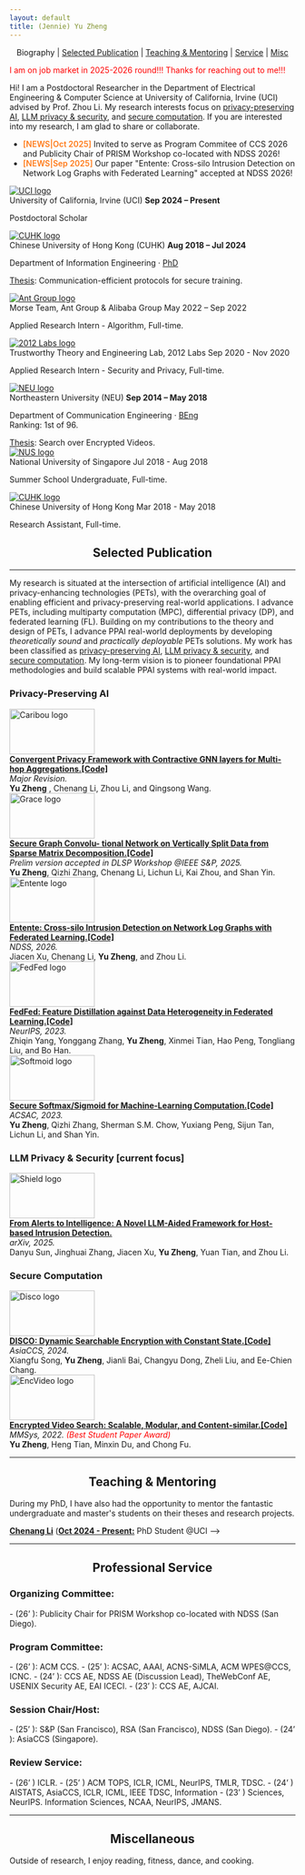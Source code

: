 ```yaml
---
layout: default
title: (Jennie) Yu Zheng
---
```


<p align="center">
<span class="nav-current">Biography</span> | <a href="#papers">Selected Publication</a> | <a href="#mentoring">Teaching & Mentoring</a> | <a href="#projects">Service</a> | <a href="#misc">Misc</a>
</p>

<span style="color:#ff0000">I am on job market in 2025-2026 round!!! Thanks for reaching out to me!!!</span>

Hi! I am a Postdoctoral Researcher in the Department of Electrical Engineering & Computer Science at University of California, Irvine (UCI) advised by Prof. Zhou Li. My research interests focus on <a href="#ppai">privacy-preserving AI</a>, <a href="#llm_sp">LLM privacy & security</a>, and <a href="#sec_com">secure computation</a>. If you are interested into my research, I am glad to share or collaborate.
 

- <span style="color:#ff7a18;font-weight:600">[NEWS|Oct 2025]</span> Invited to serve as Program Commitee of CCS 2026 and Publicity Chair of PRISM Workshop co-located with NDSS 2026!
- <span style="color:#ff7a18;font-weight:600">[NEWS|Sep 2025]</span> Our paper "Entente: Cross-silo Intrusion Detection on Network Log Graphs with Federated Learning" accepted at NDSS 2026!

<div class="timeline-section">
<div class="timeline">
<div class="timeline-item">
  <div class="timeline-logo">
    <a href="https://uci.edu/" target="_blank" rel="noopener">
      <img src="{{ '/static/images/timeline/uci.png' | relative_url }}" alt="UCI logo" loading="lazy">
    </a>
  </div>
<div class="timeline-content">
<div class="timeline-heading">
<span class="timeline-organization">University of California, Irvine (UCI) </span>
<span class="timeline-duration"><strong>Sep 2024 – Present</strong></span>
</div>
<p class="timeline-role">Postdoctoral Scholar</p>
</div>
</div>
<div class="timeline-item">
  <div class="timeline-logo">
    <a href="https://www.cuhk.edu.hk/english/index.html" target="_blank" rel="noopener">
      <img src="{{ '/static/images/timeline/cuhk.png' | relative_url }}" alt="CUHK logo" loading="lazy">
    </a>
  </div>
<div class="timeline-content">
<div class="timeline-heading">
<span class="timeline-organization">Chinese University of Hong Kong (CUHK) </span>
<span class="timeline-duration"><strong>Aug 2018 – Jul 2024</strong></span>
</div>
<p class="timeline-role">Department of Information Engineering · <a class="timeline-mentor" href="https://" rel="noopener" target="_blank">PhD</a></p>
<p class="timeline-description">
        <a href="https://repository.lib.cuhk.edu.hk/en/item/cuhk-3550380?solr_nav%5Bid%5D=5221cdb84a4e7fc1565d&solr_nav%5Bpage%5D=0&solr_nav%5Boffset%5D=0" target="_blank" rel="noopener">Thesis</a>: Communication-efficient protocols for secure training. 
</p>
<div class="timeline-subitems">
<div class="timeline-subitem">
  <div class="timeline-subitem-logo">
    <a href="https://www.antgroup.com/en" target="_blank" rel="noopener">
      <img src="{{ '/static/images/timeline/antgroup.png' | relative_url }}" alt="Ant Group logo" loading="lazy">
    </a>
  </div>
<div class="timeline-subitem-content">
<div class="timeline-subitem-heading">
<span class="timeline-subitem-organization">Morse Team, Ant Group & Alibaba Group </span>
<span class="timeline-subitem-duration">May 2022  – Sep 2022</span>
</div>
<p class="timeline-subitem-role">Applied Research Intern - Algorithm, Full-time. </p>
</div>
</div>
<div class="timeline-subitem">
  <div class="timeline-subitem-logo">
    <a href="https:" target="_blank" rel="noopener">
      <img src="{{ '/static/images/timeline/lab.png' | relative_url }}" alt="2012 Labs logo" loading="lazy">
    </a>
  </div>
<div class="timeline-subitem-content">
<div class="timeline-subitem-heading">
<span class="timeline-subitem-organization">Trustworthy Theory and Engineering Lab, 2012 Labs</span>
<span class="timeline-subitem-duration">Sep 2020 - Nov 2020</span>
</div>
<p class="timeline-subitem-role">Applied Research Intern - Security and Privacy, Full-time.  </p>
<!-- <p class="timeline-subitem-note">
              </p> -->
</div>
</div>
</div>
</div>
<!-- </div>
<div class="timeline-item">
  <div class="timeline-logo">
    <a href="https://www.meta.com/" target="_blank" rel="noopener">
      <img src="{{ '/static/images/timeline/meta.png' | relative_url }}" alt="Meta logo" loading="lazy">
    </a>
  </div>
<div class="timeline-content">
<div class="timeline-heading">
<span class="timeline-organization">Northeastern University (NEU) </span>
<span class="timeline-duration"><strong>Jul 2018 – Sep 2021</strong></span>
</div>
<p class="timeline-role">Senior Software Engineer (IC5) · <a class="timeline-mentor" href="https://scholar.google.com/citations?user=hGJS1NkAAAAJ&amp;hl=en" rel="noopener" target="_blank">Albert Parra Pozo</a></p>
<p class="timeline-description">
          At Facebook, I worked on a number of projects, generally in 3D rendering and reconstruction. Some highlights:
          <ul class="timeline-description-list">
<li> </li>
<li> </li>
<li> </li>
<li><a href="https://bkcabralwebsite.appspot.com/An-Integrated-6DoF-Video-Camera-and-System-Design.pdf">Manifold</a> camera (<a href="https://github.com/facebook/facebook360_dep/tree/main" rel="noopener" target="_blank">code</a>). Reduced depth estimation time by 30%.</li>
</ul>
</p>
</div>-->
</div>
<div class="timeline-item">
  <div class="timeline-logo">
    <a href="https://en.wikipedia.org/wiki/Northeastern_University_(China)" target="_blank" rel="noopener">
      <img src="{{ '/static/images/timeline/neu.png' | relative_url }}" alt="NEU logo" loading="lazy">
    </a>
  </div>
<div class="timeline-content">
<div class="timeline-heading">
<span class="timeline-organization">Northeastern University (NEU)</span>
<span class="timeline-duration"><strong>Sep 2014 – May 2018</strong></span>
</div>
<p class="timeline-role">Department of Communication Engineering · <a class="timeline-mentor" href="https://" rel="noopener" target="_blank">BEng</a><br/>
        Ranking: 1st of 96.</p>
<a href="https://dl.acm.org/doi/pdf/10.1145/3524273.3528190" target="_blank" rel="noopener">Thesis</a>: Search over Encrypted Videos.
<div class="timeline-subitems">
<div class="timeline-subitem">
  <div class="timeline-subitem-logo">
    <a href="https://www.nus.edu.sg/" target="_blank" rel="noopener">
      <img src="{{ '/static/images/timeline/nus.png' | relative_url }}" alt="NUS logo" loading="lazy">
    </a>
  </div>
<div class="timeline-subitem-content">
<div class="timeline-subitem-heading">
<span class="timeline-subitem-organization">National University of Singapore </span>
<span class="timeline-subitem-duration">Jul 2018 - Aug 2018</span>
</div>
<p class="timeline-subitem-role">Summer School Undergraduate, Full-time. </p>
</div>
</div>
<div class="timeline-subitem">
  <div class="timeline-subitem-logo">
    <a href="https://www.cuhk.edu.hk/english/index.html" target="_blank" rel="noopener">
      <img src="{{ '/static/images/timeline/cuhk.png' | relative_url }}" alt="CUHK logo" loading="lazy">
    </a>
  </div>
<div class="timeline-subitem-content">
<div class="timeline-subitem-heading">
<span class="timeline-subitem-organization">Chinese University of Hong Kong </span>
<span class="timeline-subitem-duration">Mar 2018 - May 2018</span>
</div>
<p class="timeline-subitem-role">Research Assistant, Full-time.</p>
</div>
</div>
</div>
</div>
</div>
</div>
</div>
<h2 align="center" id="papers">
  Selected Publication
</h2>

* * *
My research  is situated at the intersection of artificial intelligence (AI) and privacy-enhancing technologies (PETs), with the overarching goal of enabling efficient and privacy-preserving real-world applications. I advance PETs, including multiparty computation (MPC), differential privacy (DP), and federated learning (FL). Building on my contributions to the theory and design of PETs, I advance PPAI real-world deployments by developing *theoretically sound* and *practically deployable* PETs solutions. My work has been classified as <a href="#ppai">privacy-preserving AI</a>, <a href="#llm_sp">LLM privacy & security</a>, and <a href="#sec_com">secure computation</a>. My long-term vision is to pioneer foundational PPAI methodologies and build scalable PPAI systems with real-world impact.

<h3 align="left" id="ppai">
  Privacy-Preserving AI
</h3>

<div class="paper-entry">
  <div class="paper-logo">
    <img src="{{ '/static/images/logos/26_caribou.png' | relative_url }}" alt="Caribou logo" style="width: 150px; height: 80px; object-fit: contain;">
  </div>
  <div class="paper-body">
    <b><a href="https://arxiv.org/pdf/2506.22727" target="_blank" rel="noopener">Convergent Privacy Framework with Contractive GNN layers for Multi-hop Aggregations.</a><a class="paper-code-link" href="https://github.com/" target="_blank" rel="noopener">[Code]</a></b><br/>
    <i>Major Revision.</i><br/>
    <b>Yu Zheng</b> , Chenang Li, Zhou Li, and Qingsong Wang.<br/>
  </div>
</div>

<div class="paper-entry">
  <div class="paper-logo">
    <img src="{{ '/static/images/logos/25_grace.png' | relative_url }}" alt="Grace logo" style="width: 150px; height: 80px; object-fit: contain;">
  </div>
  <div class="paper-body">
    <b><a href="https://arxiv.org/pdf/2502.09808" target="_blank" rel="noopener">Secure Graph Convolu-
tional Network on Vertically Split Data from Sparse Matrix Decomposition.</a><a class="paper-code-link" href="https://github." target="_blank" rel="noopener">[Code]</a></b><br/>
    <i>Prelim version accepted
in DLSP Workshop @IEEE S&P, 2025.</i><br/>
    <b>Yu Zheng</b>, Qizhi Zhang, Chenang Li, Lichun Li, Kai Zhou, and Shan Yin.<br/>
  </div>
</div>

<div class="paper-entry">
  <div class="paper-logo">
    <img src="{{ '/static/images/logos/entente.png' | relative_url }}" alt="Entente logo" style="width: 150px; height: 80px; object-fit: contain;">
  </div>
  <div class="paper-body">
    <b><a href="https://arxiv.org/pdf/2503.14284" target="_blank" rel="noopener">Entente: Cross-silo Intrusion Detection on Network Log Graphs with Federated Learning.</a><a class="paper-code-link" href="https://github.com/uci-dsp-lab/ENTENTE" target="_blank" rel="noopener">[Code]</a></b><br/>
    <i>NDSS, 2026. </i><br/>
   Jiacen Xu, Chenang Li,  <b>Yu Zheng</b>, and Zhou Li.<br/>
  </div>
</div>

<div class="paper-entry">
  <div class="paper-logo">
    <img src="{{ '/static/images/logos/fedfed.png' | relative_url }}" alt="FedFed logo" style="width: 150px; height: 80px; object-fit: contain;">
  </div>
  <div class="paper-body">
    <b><a href="https://arxiv.org/pdf/2310.05077" target="_blank" rel="noopener">FedFed: Feature Distillation against Data Heterogeneity in Federated Learning.</a><a class="paper-code-link" href="https://github.com/visitworld123/FedFed" target="_blank" rel="noopener">[Code]</a></b><br/>
    <i>NeurIPS, 2023.</i><br/>
    Zhiqin Yang, Yonggang Zhang, <b>Yu Zheng</b>, Xinmei Tian, Hao Peng, Tongliang Liu, and Bo Han.<br/>
  </div>
</div>

<div class="paper-entry">
  <div class="paper-logo">
    <img src="{{ '/static/images/logos/softmoid.png' | relative_url }}" alt="Softmoid logo" style="width: 150px; height: 80px; object-fit: contain;">
  </div>
  <div class="paper-body">
    <b><a href="https://arxiv.org/pdf/2505.17838" target="_blank" rel="noopener">Secure Softmax/Sigmoid for Machine-Learning Computation.</a><a class="paper-code-link" href="https://github.com/alipay/Antchain-MPC/tree/sec_softmoid" target="_blank" rel="noopener">[Code]</a></b><br/>
    <i>ACSAC, 2023.</i><br/>
    <b>Yu Zheng</b>, Qizhi Zhang, Sherman S.M. Chow, Yuxiang Peng, Sijun Tan, Lichun Li, and Shan Yin.<br/>
  </div>
</div>

<h3 align="left" id="llm_sp">
  LLM Privacy & Security [current focus]
</h3>


<div class="paper-entry">
  <div class="paper-logo">
    <img src="{{ '/static/images/logos/25_shield.png' | relative_url }}" alt="Shield logo" style="width: 150px; height: 80px; object-fit: contain;">
  </div>
  <div class="paper-body">
    <b><a href="https://arxiv.org/pdf/2507.10873" target="_blank" rel="noopener">From Alerts to Intelligence: A Novel LLM-Aided Framework for Host-based Intrusion Detection.</a></b><br/>
    <i>arXiv, 2025.</i><br/>
    Danyu Sun, Jinghuai Zhang, Jiacen Xu, <b>Yu Zheng</b>, Yuan Tian, and Zhou Li.<br/>
  </div>
</div>

<h3 align="left" id="sec_com">
  Secure Computation
</h3>

<div class="paper-entry">
  <div class="paper-logo">
    <img src="{{ '/static/images/logos/24_disco.png' | relative_url }}" alt="Disco logo" style="width: 150px; height: 80px; object-fit: contain;">
  </div>
  <div class="paper-body">
    <b><a href="https://eprint.iacr.org/2024/950.pdf" target="_blank" rel="noopener">DISCO:
Dynamic Searchable Encryption with Constant State.</a><a class="paper-code-link" href="https://github.com/BintaSong/opensse-schemes" target="_blank" rel="noopener">[Code]</a></b><br/>
    <i>AsiaCCS, 2024.</i><br/>
    Xiangfu Song, <b>Yu Zheng</b>, Jianli Bai, Changyu Dong, Zheli Liu, and Ee-Chien Chang.<br/>
  </div>
</div>

<div class="paper-entry">
  <div class="paper-logo">
    <img src="{{ '/static/images/logos/22_encvideo.png' | relative_url }}" alt="EncVideo logo" style="width: 150px; height: 80px; object-fit: contain;">
  </div>
  <div class="paper-body">
    <b><a href="https://dl.acm.org/doi/pdf/10.1145/3524273.3528190" target="_blank" rel="noopener">Encrypted Video Search: Scalable, Modular, and Content-similar.</a><a class="paper-code-link" href="https://github.com/yuzhengcuhk/videoSE-public" target="_blank" rel="noopener">[Code]</a></b><br/>
  <i>MMSys, 2022. <span style="color:#ff0000">(Best Student Paper Award)</span></i><br/>
    <b>Yu Zheng</b>, Heng Tian, Minxin Du, and Chong Fu.<br/>
  </div>
</div>


---

<h2 align="center" id="mentoring">
  Teaching & Mentoring
</h2>

During my PhD, I have also had the opportunity to mentor the  fantastic undergraduate and master's students on their theses and research projects.

<b>[Chenang Li](https:)</b> (<b><u>Oct 2024 - Present:</u></b> PhD Student @UCI --> <br/>
<!--
<i>[Honors Thesis](https://www.ambujtewari.com/theses/Kevin_Cao_Undergraduate_Thesis_2024.pdf), 2023-24</i><br/>
<i>Undergraduate Research Program in Statistics, 2023</i><br/> 
[Non-parametric Conformal Distributionally Robust Optimization](https://openreview.net/pdf?id=WavglEUVTR)<br/>
-->


* * *

<h2 align="center" id="projects">
  Professional Service
</h2>

<h3 align="left" id="llm_sp">
  Organizing Committee:
</h3>
- (26’ ): Publicity Chair for PRISM Workshop co-located with NDSS (San Diego).

<h3 align="left" id="llm_sp">
  Program Committee:
</h3>
- (26’ ): ACM CCS.
- (25’ ): ACSAC, AAAI, ACNS-SiMLA, ACM WPES@CCS, ICNC.
- (24’ ): CCS AE, NDSS AE (Discussion Lead), TheWebConf AE, USENIX Security AE, EAI ICECI.
- (23’ ): CCS AE, AJCAI.

<h3 align="left" id="llm_sp">
  Session Chair/Host:
</h3>
- (25’ ): S&P (San Francisco), RSA (San Francisco), NDSS (San Diego).
- (24’ ): AsiaCCS (Singapore).

<h3 align="left" id="llm_sp">
  Review Service:
</h3>
- (26’ ) ICLR. 
- (25’ ) ACM TOPS, ICLR, ICML, NeurIPS, TMLR, TDSC.
- (24’ ) AISTATS, AsiaCCS, ICLR, ICML, IEEE TDSC, Information 
- (23’ ) Sciences, NeurIPS. Information Sciences, NCAA, NeurIPS, JMANS. 


* * *

<h2 align="center" id="misc">
  Miscellaneous
</h2>
  Outside of research, I enjoy reading, fitness, dance, and cooking.
  